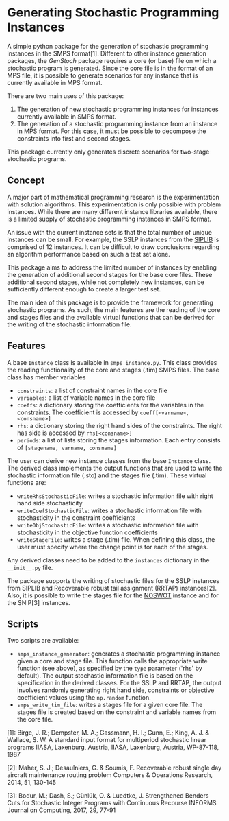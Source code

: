 # Generating Stochastic Programming Instances

A simple python package for the generation of stochastic programming instances in the SMPS format[1]. Different to
other instance generation packages, the _GenStoch_ package requires a core (or base) file on which a stochastic program
is generated. Since the core file is in the format of an MPS file, it is possible to generate scenarios for any instance
that is currently available in MPS format.

There are two main uses of this package:

1. The generation of new stochastic programming instances for instances currently available in SMPS format.
1. The generation of a stochastic programming instance from an instance in MPS format. For this case, it must be
   possible to decompose the constraints into first and second stages.

This package currently only generates discrete scenarios for two-stage stochastic programs.

## Concept

A major part of mathematical programming research is the experimentation with solution algorithms. This experimentation
is only possible with problem instances. While there are many different instance libraries available, there is a limited
supply of stochastic programming instances in SMPS format.

An issue with the current instance sets is that the total number of unique instances can be small. For example, the SSLP
instances from the [SIPLIB](https://www2.isye.gatech.edu/~sahmed/siplib/) is comprised of 12 instances. It can be
difficult to draw conclusions regarding an algorithm performance based on such a test set alone.

This package aims to address the limited number of instances by enabling the generation of additional second stages for
the base core files. These additional second stages, while not completely new instances, can be sufficiently different
enough to create a larger test set.

The main idea of this package is to provide the framework for generating stochastic programs. As such, the main features
are the reading of the core and stages files and the available virtual functions that can be derived for the writing of
the stochastic information file.

## Features

A base `Instance` class is available in `smps_instance.py`. This class provides the reading functionality of the core
and stages (.tim) SMPS files. The base class has member variables

- `constraints`: a list of constraint names in the core file
- `variables`: a list of variable names in the core file
- `coeffs`: a dictionary storing the coefficients for the variables in the constraints. The coefficient is accessed by
  `coeff[<varname>, <consname>]`
- `rhs`: a dictionary storing the right hand sides of the constraints. The right has side is accessed by `rhs[<consname>]`
- `periods`: a list of lists storing the stages information. Each entry consists of `[stagename, varname, consname]`

The user can derive new instance classes from the base `Instance` class. The derived class implements the output
functions that are used to write the stochastic information file (.sto) and the stages file (.tim). These virtual
functions are:

- `writeRhsStochasticFile`: writes a stochastic information file with right hand side stochasticity
- `writeCoefStochasticFile`: writes a stochastic information file with stochasticity in the constraint coefficients
- `writeObjStochasticFile`: writes a stochastic information file with stochasticity in the objective function
  coefficients
- `writeStageFile`: writes a stage (.tim) file. When defining this class, the user must specify where the change point
  is for each of the stages.

Any derived classes need to be added to the `instances` dictionary in the `__init__.py` file.

The package supports the writing of stochastic files for the SSLP instances from SIPLIB and Recoverable robust tail
assignment (RRTAP) instances[2]. Also, it is possible to write the stages file for the
[NOSWOT](http://miplib2010.zib.de/miplib2010/noswot.php) instance and for the SNIP[3] instances.

## Scripts

Two scripts are available:

- `smps_instance_generator`: generates a stochastic programming instance given a core and stage file. This function
  calls the appropriate write function (see above), as specified by the `type` parameter ('rhs' by default). The output
  stochastic information file is based on the specification in the derived classes. For the SSLP and RRTAP, the output
  involves randomly generating right hand side, constraints or objective coefficient values using the `np.random`
  function.
- `smps_write_tim_file`: writes a stages file for a given core file. The stages file is created based on the constraint
  and variable names from the core file.

[1]: Birge, J. R.; Dempster, M. A.; Gassmann, H. I.; Gunn, E.; King, A. J. & Wallace, S. W. A standard input format for multiperiod stochastic linear programs IIASA, Laxenburg, Austria, IIASA, Laxenburg, Austria, WP-87-118, 1987

[2]: Maher, S. J.; Desaulniers, G. & Soumis, F. Recoverable robust single day aircraft maintenance routing problem Computers & Operations Research, 2014, 51, 130-145

[3]: Bodur, M.; Dash, S.; Günlük, O. & Luedtke, J. Strengthened Benders Cuts for Stochastic Integer Programs with Continuous Recourse INFORMS Journal on Computing, 2017, 29, 77-91
